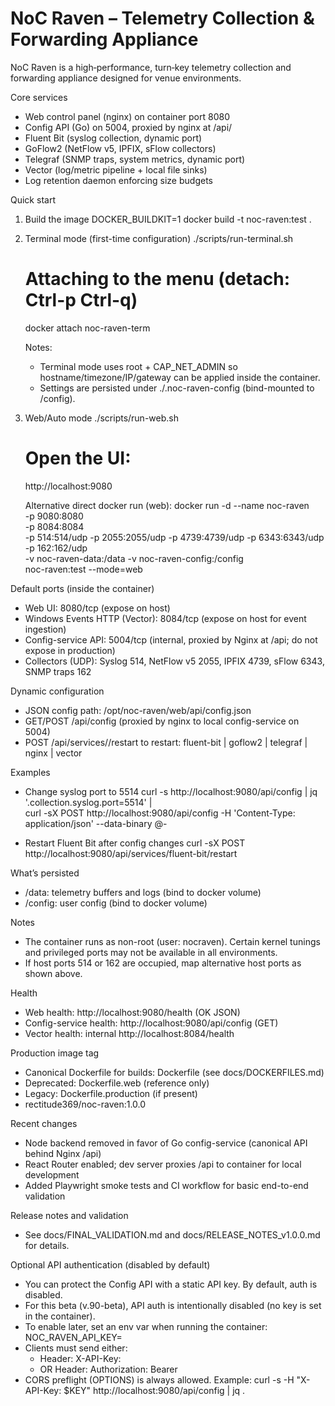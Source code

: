 # NoC Raven – Telemetry Collection & Forwarding Appliance

NoC Raven is a high‑performance, turn‑key telemetry collection and forwarding appliance designed for venue environments.

Core services
- Web control panel (nginx) on container port 8080
- Config API (Go) on 5004, proxied by nginx at /api/
- Fluent Bit (syslog collection, dynamic port)
- GoFlow2 (NetFlow v5, IPFIX, sFlow collectors)
- Telegraf (SNMP traps, system metrics, dynamic port)
- Vector (log/metric pipeline + local file sinks)
- Log retention daemon enforcing size budgets

Quick start
1) Build the image
   DOCKER_BUILDKIT=1 docker build -t noc-raven:test .

2) Terminal mode (first-time configuration)
   ./scripts/run-terminal.sh
   # Attaching to the menu (detach: Ctrl-p Ctrl-q)
   docker attach noc-raven-term

   Notes:
   - Terminal mode uses root + CAP_NET_ADMIN so hostname/timezone/IP/gateway can be applied inside the container.
   - Settings are persisted under ./\.noc-raven-config (bind-mounted to /config).

3) Web/Auto mode
   ./scripts/run-web.sh
   # Open the UI:
   http://localhost:9080

   Alternative direct docker run (web):
   docker run -d --name noc-raven \
     -p 9080:8080 \
     -p 8084:8084 \
     -p 514:514/udp -p 2055:2055/udp -p 4739:4739/udp -p 6343:6343/udp \
     -p 162:162/udp \
     -v noc-raven-data:/data -v noc-raven-config:/config \
     noc-raven:test --mode=web

Default ports (inside the container)
- Web UI: 8080/tcp (expose on host)
- Windows Events HTTP (Vector): 8084/tcp (expose on host for event ingestion)
- Config-service API: 5004/tcp (internal, proxied by Nginx at /api; do not expose in production)
- Collectors (UDP): Syslog 514, NetFlow v5 2055, IPFIX 4739, sFlow 6343, SNMP traps 162

Dynamic configuration
- JSON config path: /opt/noc-raven/web/api/config.json
- GET/POST /api/config (proxied by nginx to local config-service on 5004)
- POST /api/services/<name>/restart to restart: fluent-bit | goflow2 | telegraf | nginx | vector

Examples
- Change syslog port to 5514
  curl -s http://localhost:9080/api/config | jq '.collection.syslog.port=5514' | \
  curl -sX POST http://localhost:9080/api/config -H 'Content-Type: application/json' --data-binary @-

- Restart Fluent Bit after config changes
  curl -sX POST http://localhost:9080/api/services/fluent-bit/restart

What’s persisted
- /data: telemetry buffers and logs (bind to docker volume)
- /config: user config (bind to docker volume)

Notes
- The container runs as non-root (user: nocraven). Certain kernel tunings and privileged ports may not be available in all environments.
- If host ports 514 or 162 are occupied, map alternative host ports as shown above.

Health
- Web health: http://localhost:9080/health (OK JSON)
- Config-service health: http://localhost:9080/api/config (GET)
- Vector health: internal http://localhost:8084/health

Production image tag
- Canonical Dockerfile for builds: Dockerfile (see docs/DOCKERFILES.md)
- Deprecated: Dockerfile.web (reference only)
- Legacy: Dockerfile.production (if present)
- rectitude369/noc-raven:1.0.0

Recent changes
- Node backend removed in favor of Go config-service (canonical API behind Nginx /api)
- React Router enabled; dev server proxies /api to container for local development
- Added Playwright smoke tests and CI workflow for basic end-to-end validation

Release notes and validation
- See docs/FINAL_VALIDATION.md and docs/RELEASE_NOTES_v1.0.0.md for details.

Optional API authentication (disabled by default)
- You can protect the Config API with a static API key. By default, auth is disabled.
- For this beta (v.90-beta), API auth is intentionally disabled (no key is set in the container).
- To enable later, set an env var when running the container: NOC_RAVEN_API_KEY=<your-key>
- Clients must send either:
  - Header: X-API-Key: <your-key>
  - OR Header: Authorization: Bearer <your-key>
- CORS preflight (OPTIONS) is always allowed. Example:
  curl -s -H "X-API-Key: $KEY" http://localhost:9080/api/config | jq .

